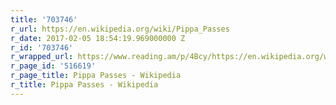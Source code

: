 ```yaml
---
title: '703746'
r_url: https://en.wikipedia.org/wiki/Pippa_Passes
r_date: 2017-02-05 18:54:19.969000000 Z
r_id: '703746'
r_wrapped_url: https://www.reading.am/p/4Bcy/https://en.wikipedia.org/wiki/Pippa_Passes
r_page_id: '516619'
r_page_title: Pippa Passes - Wikipedia
r_title: Pippa Passes - Wikipedia
---
```


